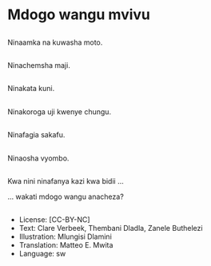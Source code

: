# Mdogo wangu mvivu

##
Ninaamka na kuwasha moto.

##
Ninachemsha maji.

##
Ninakata kuni.

##
Ninakoroga uji kwenye chungu.

##
Ninafagia sakafu.

##
Ninaosha vyombo.

##
Kwa nini ninafanya kazi kwa bidii …

… wakati mdogo wangu anacheza?

##
* License: [CC-BY-NC]
* Text: Clare Verbeek, Thembani Dladla, Zanele Buthelezi
* Illustration: Mlungisi Dlamini
* Translation: Matteo E. Mwita
* Language: sw
